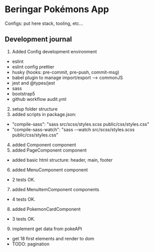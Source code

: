 # Beringar Pokémons App

Configs: put here stack, tooling, etc...

## Development journal

1. Added Config development environment

- eslint
- eslint config prettier
- husky (hooks: pre-commit, pre-push, commit-msg)
- babel plugin to manage import/export --> commonJS
- jest and @types/jest
- sass
- bootstrap5
- github workflow audit.yml

2. setup folder structure
3. added scripts in package.json:

- "compile-sass": "sass src/scss/styles.scss public/css/styles.css"
- "compile-sass-watch": "sass --watch src/scss/styles.scss public/css/styles.css"

4. added Component component
5. added PageComponent component

- added basic html structure: header, main, footer

6. added MenuComponent component

- 2 tests OK.

7. added MenuItemComponent components

- 4 tests OK.

8. added PokemonCardComponent

- 3 tests OK.

9. implement get data from pokeAPI

- get 18 first elements and render to dom
- TODO: pagination
